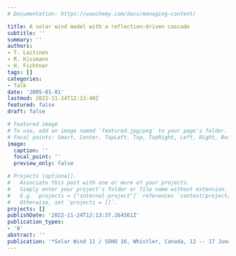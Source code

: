 ```yaml
---
# Documentation: https://wowchemy.com/docs/managing-content/

title: A solar wind model with a reflection-driven cascade
subtitle: ''
summary: ''
authors:
- T. Laitinen
- R. Kissmann
- H. Fichtner
tags: []
categories:
- Talk
date: '2005-01-01'
lastmod: 2022-11-24T12:13:40Z
featured: false
draft: false

# Featured image
# To use, add an image named `featured.jpg/png` to your page's folder.
# Focal points: Smart, Center, TopLeft, Top, TopRight, Left, Right, BottomLeft, Bottom, BottomRight.
image:
  caption: ''
  focal_point: ''
  preview_only: false

# Projects (optional).
#   Associate this post with one or more of your projects.
#   Simply enter your project's folder or file name without extension.
#   E.g. `projects = ["internal-project"]` references `content/project/deep-learning/index.md`.
#   Otherwise, set `projects = []`.
projects: []
publishDate: '2022-11-24T12:13:37.264561Z'
publication_types:
- '0'
abstract: ''
publication: '*Solar Wind 11 / SOHO 16, Whistler, Canada, 12 -- 17 June *'
---
```

